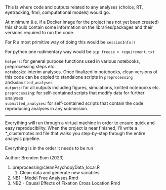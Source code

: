 This is where code and outputs related to any analyses (choice, RT, eyetracking, fmri, computational models) would go.

At minimum (i.e. if a Docker image for the project has not yet been created) this should contain some information on the libraries/packages and their versions required to run the code.

For R a most primitive way of doing this would be `sessionInfo()`

For python one rudimentary way would be `pip freeze > requirement.txt`

`helpers`: for general purpose functions used in various notebooks, preprocessing steps etc.  
`notebooks`: interim analyses. Once finalized in notebooks, clean versions of this code can be copied to standalone scripts in `preprocessing` and`submitted_analyses`  
`outputs`: for all outputs including figures, simulations, knitted notebooks etc.  
`preprocessing`: for self-contained scripts that modify data for further analyses  
`submitted_analyses`: for self-contained scripts that contain the code reproducing analyses in any submission.  

------------------------------------------------------------------------------

Everything will run through a virtual machine in order to ensure quick and easy reproducibility. When the project is near finished, I'll write a *_clusternotes.md file that walks you step-by-step through the entire analysis pipeline.

Everything is in the order it needs to be run

Author: Brenden Eum (2023)

1. preprocessing/cleanPsychopyData_local.R
   1. Clean data and generate new variables
2. NB1 - Model Free Analyses.Rmd
3. NB2 - Causal Effects of Fixation Cross Location.Rmd